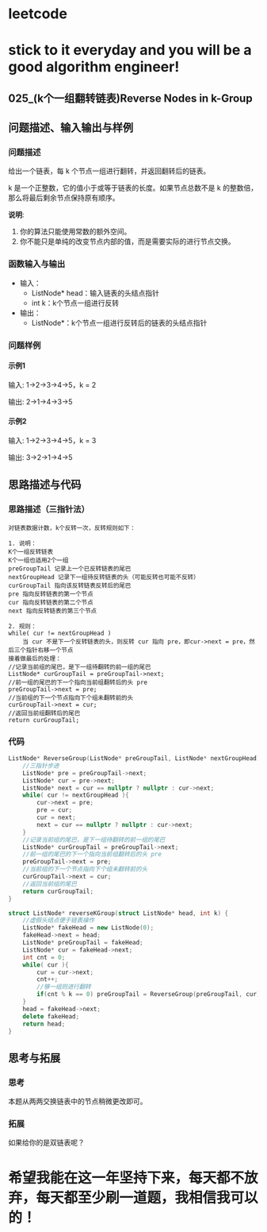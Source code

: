 # leetcode
# stick to it everyday and you will be a good algorithm engineer!
## 025_(k个一组翻转链表)Reverse Nodes in k-Group
## 问题描述、输入输出与样例

### 问题描述

给出一个链表，每 k 个节点一组进行翻转，并返回翻转后的链表。

k 是一个正整数，它的值小于或等于链表的长度。如果节点总数不是 k 的整数倍，那么将最后剩余节点保持原有顺序。

__说明__:

1. 你的算法只能使用常数的额外空间。
2. 你不能只是单纯的改变节点内部的值，而是需要实际的进行节点交换。

### 函数输入与输出

* 输入：
	* ListNode* head：输入链表的头结点指针
	* int k：k个节点一组进行反转
* 输出：
	* ListNode*：k个节点一组进行反转后的链表的头结点指针
	
### 问题样例

#### 示例1

输入: 1->2->3->4->5，k = 2

输出: 2->1->4->3->5

#### 示例2

输入: 1->2->3->4->5，k = 3

输出: 3->2->1->4->5

## 思路描述与代码	
### 思路描述（三指针法）

	对链表数据计数，k个反转一次，反转规则如下：

	1. 说明：
	K个一组反转链表
	K个一组也适用2个一组
	preGroupTail 记录上一个已反转链表的尾巴
	nextGroupHead 记录下一组待反转链表的头（可能反转也可能不反转）
	curGroupTail 指向该反转链表反转后的尾巴
	pre 指向反转链表的第一个节点
	cur 指向反转链表的第二个节点
	next 指向反转链表的第三个节点

	2. 规则：
	while( cur != nextGroupHead )
		当 cur 不是下一个反转链表的头，则反转 cur 指向 pre，即cur->next = pre，然后三个指针右移一个节点
	接着做最后的处理：
	//记录当前组的尾巴，是下一组待翻转的前一组的尾巴
	ListNode* curGroupTail = preGroupTail->next;
	//前一组的尾巴的下一个指向当前组翻转后的头 pre
	preGroupTail->next = pre;
	//当前组的下一个节点指向下个组未翻转前的头
	curGroupTail->next = cur;
	//返回当前组翻转后的尾巴
	return curGroupTail;

	


### 代码
```cpp
ListNode* ReverseGroup(ListNode* preGroupTail, ListNode* nextGroupHead){
	//三指针步进
	ListNode* pre = preGroupTail->next;
	ListNode* cur = pre->next;
	ListNode* next = cur == nullptr ? nullptr : cur->next;
	while( cur != nextGroupHead ){
		cur->next = pre;
		pre = cur;
		cur = next;
		next = cur == nullptr ? nullptr : cur->next;
	}
	//记录当前组的尾巴，是下一组待翻转的前一组的尾巴
	ListNode* curGroupTail = preGroupTail->next;
	//前一组的尾巴的下一个指向当前组翻转后的头 pre
	preGroupTail->next = pre;
	//当前组的下一个节点指向下个组未翻转前的头
	curGroupTail->next = cur;
	//返回当前组的尾巴
	return curGroupTail;
}

struct ListNode* reverseKGroup(struct ListNode* head, int k) {
	//虚假头结点便于链表操作
	ListNode* fakeHead = new ListNode(0);
	fakeHead->next = head;
	ListNode* preGroupTail = fakeHead;
	ListNode* cur = fakeHead->next;
	int cnt = 0;
	while( cur ){
		cur = cur->next;
		cnt++;
		//够一组则进行翻转
		if(cnt % k == 0) preGroupTail = ReverseGroup(preGroupTail, cur);
	}
	head = fakeHead->next;
	delete fakeHead;
	return head;
}
```
## 思考与拓展
### 思考
本题从两两交换链表中的节点稍微更改即可。
### 拓展
如果给你的是双链表呢？
	  
# 希望我能在这一年坚持下来，每天都不放弃，每天都至少刷一道题，我相信我可以的！
